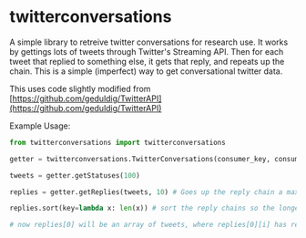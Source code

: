 # twitterconversations

A simple library to retreive twitter conversations for research use. It works by gettings lots of tweets through Twitter's Streaming API. Then for each tweet that replied to something else, it gets that reply, and repeats up the chain. This is a simple (imperfect) way to get conversational twitter data.

This uses code slightly modified from [https://github.com/geduldig/TwitterAPI](https://github.com/geduldig/TwitterAPI)

Example Usage:

```python
from twitterconversations import twitterconversations

getter = twitterconversations.TwitterConversations(consumer_key, consumer_secret, access_token_key, access_token_secret)

tweets = getter.getStatuses(100)

replies = getter.getReplies(tweets, 10) # Goes up the reply chain a maximum of 10 times, so any conversation you have will be 10 tweets or less

replies.sort(key=lambda x: len(x)) # sort the reply chains so the longest ones are first

# now replies[0] will be an array of tweets, where replies[0][i] has replies[0][i+1] as a response
```
